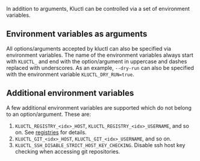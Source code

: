 <!-- This comment is uncommented when auto-synced to www-kluctl.io

---
title: "Environment Variables"
linkTitle: "Environment Variables"
weight: 2
description: >
    Controlling Kluctl via environment variables
---
-->

In addition to arguments, Kluctl can be controlled via a set of environment variables.

## Environment variables as arguments
All options/arguments accepted by kluctl can also be specified via environment variables. The name of the environment
variables always start with `KLUCTL_` and end with the option/argument in uppercase and dashes replaced with
underscores. As an example, `--dry-run` can also be specified with the environment variable
`KLUCTL_DRY_RUN=true`.

## Additional environment variables
A few additional environment variables are supported which do not belong to an option/argument. These are:

1. `KLUCTL_REGISTRY_<idx>_HOST`, `KLUCTL_REGISTRY_<idx>_USERNAME`, and so on. See [registries](../deployments/images#supported-image-registries-and-authentication) for details.
2. `KLUCTL_GIT_<idx>_HOST`, `KLUCTL_GIT_<idx>_USERNAME`, and so on.
3. `KLUCTL_SSH_DISABLE_STRICT_HOST_KEY_CHECKING`. Disable ssh host key checking when accessing git repositories.

